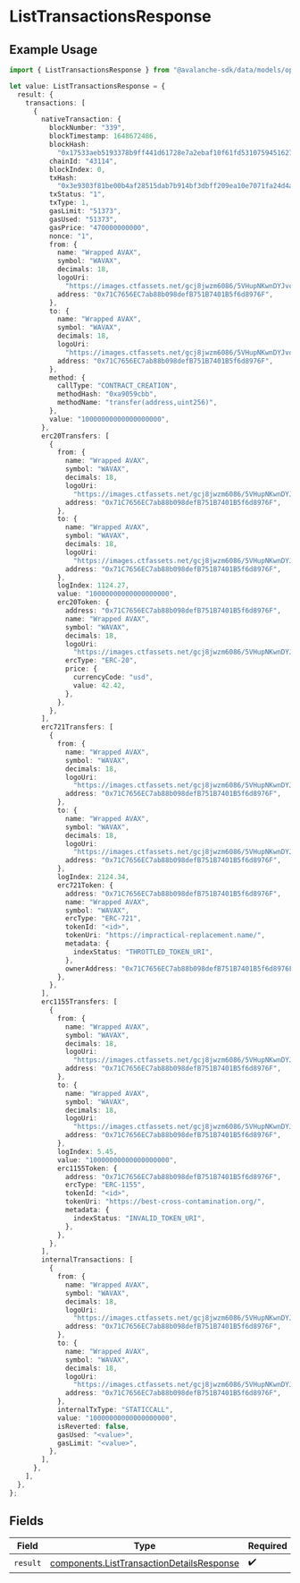 # ListTransactionsResponse

## Example Usage

```typescript
import { ListTransactionsResponse } from "@avalanche-sdk/data/models/operations";

let value: ListTransactionsResponse = {
  result: {
    transactions: [
      {
        nativeTransaction: {
          blockNumber: "339",
          blockTimestamp: 1648672486,
          blockHash:
            "0x17533aeb5193378b9ff441d61728e7a2ebaf10f61fd5310759451627dfca2e7c",
          chainId: "43114",
          blockIndex: 0,
          txHash:
            "0x3e9303f81be00b4af28515dab7b914bf3dbff209ea10e7071fa24d4af0a112d4",
          txStatus: "1",
          txType: 1,
          gasLimit: "51373",
          gasUsed: "51373",
          gasPrice: "470000000000",
          nonce: "1",
          from: {
            name: "Wrapped AVAX",
            symbol: "WAVAX",
            decimals: 18,
            logoUri:
              "https://images.ctfassets.net/gcj8jwzm6086/5VHupNKwnDYJvqMENeV7iJ/fdd6326b7a82c8388e4ee9d4be7062d4/avalanche-avax-logo.svg",
            address: "0x71C7656EC7ab88b098defB751B7401B5f6d8976F",
          },
          to: {
            name: "Wrapped AVAX",
            symbol: "WAVAX",
            decimals: 18,
            logoUri:
              "https://images.ctfassets.net/gcj8jwzm6086/5VHupNKwnDYJvqMENeV7iJ/fdd6326b7a82c8388e4ee9d4be7062d4/avalanche-avax-logo.svg",
            address: "0x71C7656EC7ab88b098defB751B7401B5f6d8976F",
          },
          method: {
            callType: "CONTRACT_CREATION",
            methodHash: "0xa9059cbb",
            methodName: "transfer(address,uint256)",
          },
          value: "10000000000000000000",
        },
        erc20Transfers: [
          {
            from: {
              name: "Wrapped AVAX",
              symbol: "WAVAX",
              decimals: 18,
              logoUri:
                "https://images.ctfassets.net/gcj8jwzm6086/5VHupNKwnDYJvqMENeV7iJ/fdd6326b7a82c8388e4ee9d4be7062d4/avalanche-avax-logo.svg",
              address: "0x71C7656EC7ab88b098defB751B7401B5f6d8976F",
            },
            to: {
              name: "Wrapped AVAX",
              symbol: "WAVAX",
              decimals: 18,
              logoUri:
                "https://images.ctfassets.net/gcj8jwzm6086/5VHupNKwnDYJvqMENeV7iJ/fdd6326b7a82c8388e4ee9d4be7062d4/avalanche-avax-logo.svg",
              address: "0x71C7656EC7ab88b098defB751B7401B5f6d8976F",
            },
            logIndex: 1124.27,
            value: "10000000000000000000",
            erc20Token: {
              address: "0x71C7656EC7ab88b098defB751B7401B5f6d8976F",
              name: "Wrapped AVAX",
              symbol: "WAVAX",
              decimals: 18,
              logoUri:
                "https://images.ctfassets.net/gcj8jwzm6086/5VHupNKwnDYJvqMENeV7iJ/fdd6326b7a82c8388e4ee9d4be7062d4/avalanche-avax-logo.svg",
              ercType: "ERC-20",
              price: {
                currencyCode: "usd",
                value: 42.42,
              },
            },
          },
        ],
        erc721Transfers: [
          {
            from: {
              name: "Wrapped AVAX",
              symbol: "WAVAX",
              decimals: 18,
              logoUri:
                "https://images.ctfassets.net/gcj8jwzm6086/5VHupNKwnDYJvqMENeV7iJ/fdd6326b7a82c8388e4ee9d4be7062d4/avalanche-avax-logo.svg",
              address: "0x71C7656EC7ab88b098defB751B7401B5f6d8976F",
            },
            to: {
              name: "Wrapped AVAX",
              symbol: "WAVAX",
              decimals: 18,
              logoUri:
                "https://images.ctfassets.net/gcj8jwzm6086/5VHupNKwnDYJvqMENeV7iJ/fdd6326b7a82c8388e4ee9d4be7062d4/avalanche-avax-logo.svg",
              address: "0x71C7656EC7ab88b098defB751B7401B5f6d8976F",
            },
            logIndex: 2124.34,
            erc721Token: {
              address: "0x71C7656EC7ab88b098defB751B7401B5f6d8976F",
              name: "Wrapped AVAX",
              symbol: "WAVAX",
              ercType: "ERC-721",
              tokenId: "<id>",
              tokenUri: "https://impractical-replacement.name/",
              metadata: {
                indexStatus: "THROTTLED_TOKEN_URI",
              },
              ownerAddress: "0x71C7656EC7ab88b098defB751B7401B5f6d8976F",
            },
          },
        ],
        erc1155Transfers: [
          {
            from: {
              name: "Wrapped AVAX",
              symbol: "WAVAX",
              decimals: 18,
              logoUri:
                "https://images.ctfassets.net/gcj8jwzm6086/5VHupNKwnDYJvqMENeV7iJ/fdd6326b7a82c8388e4ee9d4be7062d4/avalanche-avax-logo.svg",
              address: "0x71C7656EC7ab88b098defB751B7401B5f6d8976F",
            },
            to: {
              name: "Wrapped AVAX",
              symbol: "WAVAX",
              decimals: 18,
              logoUri:
                "https://images.ctfassets.net/gcj8jwzm6086/5VHupNKwnDYJvqMENeV7iJ/fdd6326b7a82c8388e4ee9d4be7062d4/avalanche-avax-logo.svg",
              address: "0x71C7656EC7ab88b098defB751B7401B5f6d8976F",
            },
            logIndex: 5.45,
            value: "10000000000000000000",
            erc1155Token: {
              address: "0x71C7656EC7ab88b098defB751B7401B5f6d8976F",
              ercType: "ERC-1155",
              tokenId: "<id>",
              tokenUri: "https://best-cross-contamination.org/",
              metadata: {
                indexStatus: "INVALID_TOKEN_URI",
              },
            },
          },
        ],
        internalTransactions: [
          {
            from: {
              name: "Wrapped AVAX",
              symbol: "WAVAX",
              decimals: 18,
              logoUri:
                "https://images.ctfassets.net/gcj8jwzm6086/5VHupNKwnDYJvqMENeV7iJ/fdd6326b7a82c8388e4ee9d4be7062d4/avalanche-avax-logo.svg",
              address: "0x71C7656EC7ab88b098defB751B7401B5f6d8976F",
            },
            to: {
              name: "Wrapped AVAX",
              symbol: "WAVAX",
              decimals: 18,
              logoUri:
                "https://images.ctfassets.net/gcj8jwzm6086/5VHupNKwnDYJvqMENeV7iJ/fdd6326b7a82c8388e4ee9d4be7062d4/avalanche-avax-logo.svg",
              address: "0x71C7656EC7ab88b098defB751B7401B5f6d8976F",
            },
            internalTxType: "STATICCALL",
            value: "10000000000000000000",
            isReverted: false,
            gasUsed: "<value>",
            gasLimit: "<value>",
          },
        ],
      },
    ],
  },
};
```

## Fields

| Field                                                                                                  | Type                                                                                                   | Required                                                                                               | Description                                                                                            |
| ------------------------------------------------------------------------------------------------------ | ------------------------------------------------------------------------------------------------------ | ------------------------------------------------------------------------------------------------------ | ------------------------------------------------------------------------------------------------------ |
| `result`                                                                                               | [components.ListTransactionDetailsResponse](../../models/components/listtransactiondetailsresponse.md) | :heavy_check_mark:                                                                                     | N/A                                                                                                    |